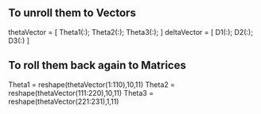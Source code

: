 ## To unroll them to Vectors

thetaVector = [ Theta1(:); Theta2(:); Theta3(:); ]
deltaVector = [ D1(:); D2(:); D3(:) ]

## To roll them back again to Matrices

Theta1 = reshape(thetaVector(1:110),10,11)
Theta2 = reshape(thetaVector(111:220),10,11)
Theta3 = reshape(thetaVector(221:231),1,11)